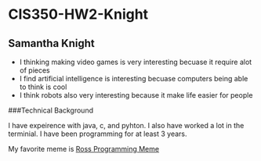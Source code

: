 # CIS350-HW2-Knight
## Samantha Knight

* I thinking making video games is very interesting becuase it require alot of pieces
* I find artificial intelligence is interesting becuase computers being able to think is cool
* I think robots also very interesting because it make life easier for people

###Technical Background
<p> I have expeirence with java, c, and pyhton. I also have worked a lot in the terminial. I have been programming for at least 3 years.
</p>

My favorite meme is [Ross Programming Meme](https://www.reddit.com/r/ProgrammerHumor/comments/fy84rb/programmer_memes_summed_up/)
